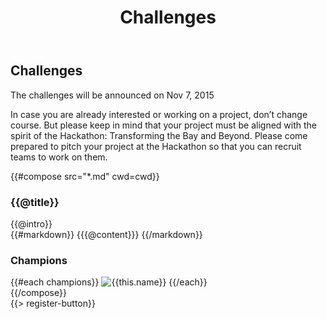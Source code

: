﻿---
title: Challenges
cwd: src/content/events/bayarea/2015/challenges
---
## <i class="icon fa-flag"></i> <b>Challenges</b>

The challenges will be announced on Nov 7, 2015

In case you are already interested or working on a project, don’t change course. But please keep in mind that your project must be aligned with the spirit of the Hackathon: Transforming the Bay and Beyond. Please come prepared to pitch your project at the Hackathon so that you can recruit teams to work on them.


{{#compose src="*.md" cwd=cwd}}
<div class="row">
  <div class="3u">
    <h3>{{@title}}</h3> 
  </div>
  <div class="9u challenge-description">
    <div class="expander intro">
      <span class="toggle-switch"></span>
      {{@intro}} 
    </div>
    <div class="content">
{{#markdown}}
{{{@content}}}
{{/markdown}}
    <h3>Champions</h3>
    {{#each champions}}
      <img src="{{../assets}}/images/sponsors/{{this.logo}}" alt="{{this.name}}"/>
    {{/each}}
    </div>
  </div>
</div>
{{/compose}}
<br/>
{{> register-button}}
